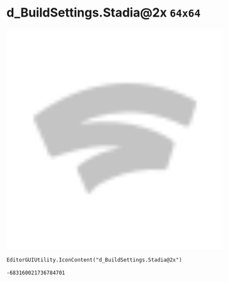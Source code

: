 # d_BuildSettings.Stadia@2x `64x64`
<img src="/img/d_BuildSettings.Stadia@2x.png" width=512 height=512>

``` CSharp
EditorGUIUtility.IconContent("d_BuildSettings.Stadia@2x")
```
```
-683160021736784701
```
